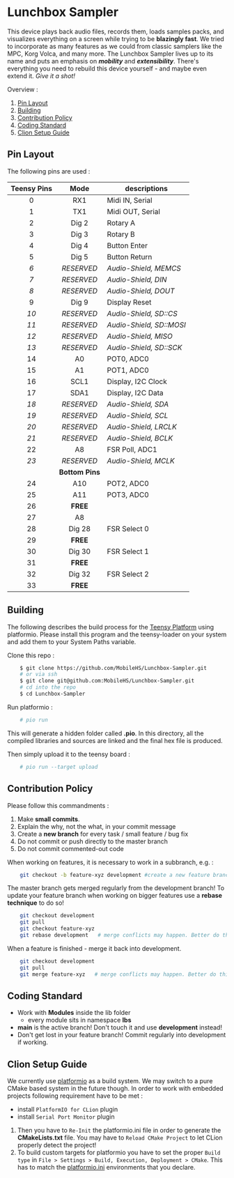 # Lunchbox Sampler
This device plays back audio files, records them, loads samples packs, and visualizes everything on a screen while trying to be **blazingly fast**.
We tried to incorporate as many features as we could from classic samplers like the MPC, Korg Volca, and many more.
The Lunchbox Sampler lives up to its name and puts an emphasis on ***mobility*** and ***extensibility***. 
There's everything you need to rebuild this device yourself - and maybe even extend it. *Give it a shot!*

Overview :
1. [Pin Layout](#pin-layout)
2. [Building](#building)
3. [Contribution Policy](#contribution-policy)
4. [Coding Standard](#coding-standard)
5. [Clion Setup Guide](#clion-setup-guide)

## Pin Layout
The following pins are used :

| **Teensy Pins** |    **Mode**     | **descriptions**         | 
|:---------------:|:---------------:|--------------------------|
|        0        |       RX1       | Midi IN,  Serial         |
|        1        |       TX1       | Midi OUT, Serial         |
|        2        |      Dig 2      | Rotary A                 |
|        3        |      Dig 3      | Rotary B                 | 
|        4        |      Dig 4      | Button Enter             |
|        5        |      Dig 5      | Button Return            |
|       *6*       |   *RESERVED*    | *Audio-Shield, MEMCS*    |
|       *7*       |   *RESERVED*    | *Audio-Shield, DIN*      |
|       *8*       |   *RESERVED*    | *Audio-Shield, DOUT*     |
|        9        |      Dig 9      | Display Reset            |
|      *10*       |   *RESERVED*    | *Audio-Shield, SD::CS*   |
|      *11*       |   *RESERVED*    | *Audio-Shield, SD::MOSI* |
|      *12*       |   *RESERVED*    | *Audio-Shield, MISO*     |
|      *13*       |   *RESERVED*    | *Audio-Shield, SD::SCK*  |
|       14        |       A0        | POT0, ADC0               |
|       15        |       A1        | POT1, ADC0               |
|       16        |      SCL1       | Display, I2C Clock       |
|       17        |      SDA1       | Display, I2C Data        |
|      *18*       |   *RESERVED*    | *Audio-Shield, SDA*      |
|      *19*       |   *RESERVED*    | *Audio-Shield, SCL*      |
|      *20*       |   *RESERVED*    | *Audio-Shield, LRCLK*    |
|      *21*       |   *RESERVED*    | *Audio-Shield, BCLK*     |
|       22        |       A8        | FSR Poll, ADC1           |
|      *23*       |   *RESERVED*    | *Audio-Shield, MCLK*     |
|                 | **Bottom Pins** |                          |
|       24        |       A10       | POT2, ADC0               |
|       25        |       A11       | POT3, ADC0               |
|       26        |    **FREE**     |                          |
|       27        |       A8        |                          |
|       28        |     Dig 28      | FSR Select 0             |
|       29        |    **FREE**     |                          |
|       30        |     Dig 30      | FSR Select 1             |
|       31        |    **FREE**     |                          |
|       32        |     Dig 32      | FSR Select 2             |
|       33        |    **FREE**     |                          |

## Building
The following describes the build process for the [Teensy Platform](https://www.pjrc.com/) using platformio.
Please install this program and the teensy-loader on your system and add them to your System Paths variable.

Clone this repo :
```bash
    $ git clone https://github.com/MobileHS/Lunchbox-Sampler.git
    # or via ssh
    $ git clone git@github.com:MobileHS/Lunchbox-Sampler.git 
    # cd into the repo
    $ cd Lunchbox-Sampler
```

Run platformio :
```bash
    # pio run
```
This will generate a hidden folder called **.pio**. In this directory, all the compiled libraries and sources are linked and the final hex file is produced.

Then simply upload it to the teensy board :
```bash
    # pio run --target upload
```

## Contribution Policy
Please follow this commandments :

1. Make **small commits**.
2. Explain the why, not the what, in your commit message
3. Create a **new branch** for every task / small feature / bug fix
4. Do not commit or push directly to the master branch
5. Do not commit commented-out code

When working on features, it is necessary to work in a subbranch, e.g. :

```bash
    git checkout -b feature-xyz development #create a new feature branch from development
```

The master branch gets merged regularly from the development branch! To update your feature branch 
when working on bigger features use a **rebase technique** to do so!

```bash
    git checkout development
    git pull
    git checkout feature-xyz
    git rebase development   # merge conflicts may happen. Better do this step in an IDE!
```

When a feature is finished - merge it back into development.

```bash
    git checkout development
    git pull
    git merge feature-xyz   # merge conflicts may happen. Better do this step in an IDE!
```

## Coding Standard

- Work with **Modules** inside the lib folder
  - every module sits in namespace **lbs**
- **main** is the active branch! Don't touch it and use **development** instead!
- Don't get lost in your feature branch! Commit regularly into development if working.

## Clion Setup Guide

We currently use [platformio](https://docs.platformio.org) as a build system. We may switch to a pure CMake based system in the future though.
In order to work with embedded projects following requirement have to be met :

- install `PlatformIO for CLion` plugin 
- install `Serial Port Monitor` plugin

1. Then you have to `Re-Init` the platformio.ini file in order to generate the **CMakeLists.txt** file. 
You may have to `Reload CMake Project` to let CLion properly detect the project!
2. To build custom targets for platformio you have to set the proper `Build type` in `File > Settings > Build, Execution, Deployment > CMake`.
This has to match the [platformio.ini](platformio.ini) environments that you declare.
